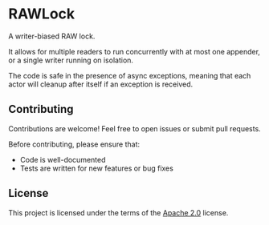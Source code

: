 # RAWLock

A writer-biased RAW lock.

It allows for multiple readers to run concurrently with at most one appender, or
a single writer running on isolation.

The code is safe in the presence of async exceptions, meaning that each actor
will cleanup after itself if an exception is received.

## Contributing

Contributions are welcome! Feel free to open issues or submit pull requests.

Before contributing, please ensure that:

- Code is well-documented
- Tests are written for new features or bug fixes

## License

This project is licensed under the terms of the [Apache 2.0](./LICENSE) license.
